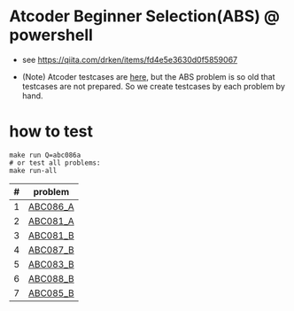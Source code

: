 # Atcoder Beginner Selection(ABS) @ powershell

+ see https://qiita.com/drken/items/fd4e5e3630d0f5859067

+ (Note) Atcoder testcases are [here](https://www.dropbox.com/sh/nx3tnilzqz7df8a/AAAYlTq2tiEHl5hsESw6-yfLa?dl=0), but the ABS problem is so old that testcases are not prepared. So we create testcases by each problem by hand.

# how to test

```
make run Q=abc086a
# or test all problems:
make run-all
```


|#|problem|
|---|---|
|1|[ABC086_A](https://atcoder.jp/contests/abc086/tasks/abc086_a)|
|2|[ABC081_A](https://atcoder.jp/contests/abs/tasks/abc081_a)|
|3|[ABC081_B](https://atcoder.jp/contests/abc081/tasks/abc081_b)|
|4|[ABC087_B](https://atcoder.jp/contests/abc087/tasks/abc087_b)|
|5|[ABC083_B](https://atcoder.jp/contests/abc083/tasks/abc083_b)|
|6|[ABC088_B](https://atcoder.jp/contests/abc088/tasks/abc088_b)|
|7|[ABC085_B](https://atcoder.jp/contests/abc085/tasks/abc085_b)|
